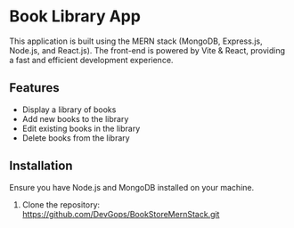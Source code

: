 # Book Library App

This application is built using the MERN stack (MongoDB, Express.js, Node.js, and React.js). The front-end is powered by Vite & React, providing a fast and efficient development experience.

## Features

- Display a library of books
- Add new books to the library
- Edit existing books in the library
- Delete books from the library

## Installation

Ensure you have Node.js and MongoDB installed on your machine.

1. Clone the repository:
   https://github.com/DevGops/BookStoreMernStack.git
